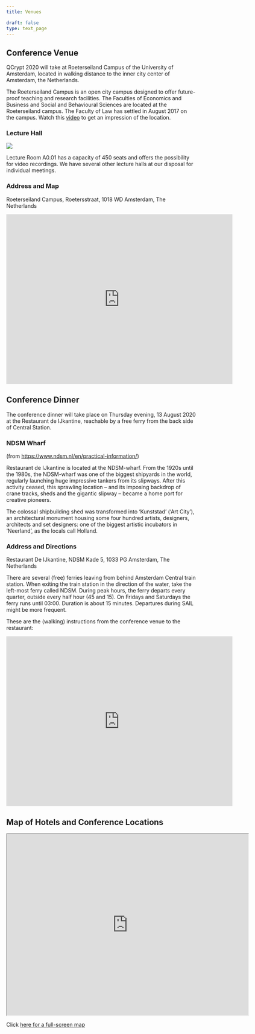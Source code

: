 ```yaml
---
title: Venues

draft: false
type: text_page
---
```


## Conference Venue
QCrypt 2020 will take at Roeterseiland Campus of the University of Amsterdam, located in walking distance to the inner city center of Amsterdam, the Netherlands.

The Roeterseiland Campus is an open city campus designed to offer future-proof teaching and research facilities. The Faculties of Economics and Business and Social and Behavioural Sciences are located at the Roeterseiland campus. The Faculty of Law has settled in August 2017 on the campus.
Watch this <a href="https://www.youtube.com/watch?v=ddlzIh_qr2o" target="_blank">video</a> to get an impression of the location.

### Lecture Hall
<img src="/images/lecture-hall.jpg"/>

Lecture Room A0.01 has a capacity of 450 seats and offers the possibility for video recordings. We have several other lecture halls at our disposal for individual meetings.

### Address and Map
Roeterseiland Campus, Roetersstraat, 1018 WD Amsterdam, The Netherlands

<iframe src="https://www.google.com/maps/embed?pb=!1m18!1m12!1m3!1d2436.4483244074763!2d4.910974119287026!3d52.362290306355376!2m3!1f0!2f0!3f0!3m2!1i1024!2i768!4f13.1!3m3!1m2!1s0x0%3A0x42b058cd42580a78!2sRoeterseiland+Campus!5e0!3m2!1sen!2snl!4v1565388800730!5m2!1sen!2snl" width="600" height="450" frameborder="0" style="border:0" allowfullscreen></iframe>

## Conference Dinner
The conference dinner will take place on Thursday evening, 13 August 2020 at the Restaurant de IJkantine, reachable by a free ferry from the back side of Central Station.


<!--
### SAIL Amsterdam
In the week of the QCrypt 2020 conference, there will be a [major sailing event](https://en.wikipedia.org/wiki/SAIL_Amsterdam) taking place in Amsterdam: <a href="https://www.sail.nl/" target="_blank"> <img src="/images/logos/sail.png" alt="sail logo" height="40"/></a>
During this quinquennial maritime event, various tall ships from all over the world will be on display on the IJ (the river north of Amsterdam Central Station). As the conference restaurant is directly facing the IJ, it promises to be quite a spectacle.
However, it will also be very crowded, so calculate enough time to get there.
-->

### NDSM Wharf
(from https://www.ndsm.nl/en/practical-information/)

Restaurant de IJkantine is located at the NDSM-wharf. From the 1920s until the 1980s, the NDSM-wharf was one of the biggest shipyards in the world, regularly launching huge impressive tankers from its slipways. After this activity ceased, this sprawling location – and its imposing backdrop of crane tracks, sheds and the gigantic slipway – became a home port for creative pioneers.

The colossal shipbuilding shed was transformed into ‘Kunststad’ (‘Art City’), an architectural monument housing some four hundred artists, designers, architects and set designers: one of the biggest artistic incubators in ‘Neerland’, as the locals call Holland.



### Address and Directions
Restaurant De IJkantine, NDSM Kade 5, 1033 PG Amsterdam, The Netherlands

There are several (free) ferries leaving from behind Amsterdam Central train station. When exiting the train station in the direction of the water, take the left-most ferry called NDSM. During peak hours, the ferry departs every quarter, outside every half hour (45 and 15). On Fridays and Saturdays the ferry runs until 03:00. Duration is about 15 minutes. Departures during SAIL might be more frequent.

These are the (walking) instructions from the conference venue to the restaurant:

<iframe src="https://www.google.com/maps/embed?pb=!1m28!1m12!1m3!1d38965.43345372234!2d4.867349320154485!3d52.382393925696796!2m3!1f0!2f0!3f0!3m2!1i1024!2i768!4f13.1!4m13!3e2!4m5!1s0x47c60998ffb76569%3A0x42b058cd42580a78!2sRoeterseiland+Campus%2C+Roetersstraat%2C+1018+WD+Amsterdam!3m2!1d52.363309699999995!2d4.9119722999999995!4m5!1s0x47c6083baa976d9d%3A0x4d0e2435c4737b1!2sRestaurant-Caf%C3%A9+De+IJkantine%2C+NDSM+Kade%2C+Amsterdam!3m2!1d52.4014885!2d4.8910635!5e0!3m2!1sen!2snl!4v1565388643404!5m2!1sen!2snl" width="600" height="450" frameborder="0" style="border:0" allowfullscreen></iframe>


## Map of Hotels and Conference Locations
<iframe src="https://www.google.com/maps/d/u/0/embed?mid=1vdbFPduVezuop7b4VOJ1u1Cw9O8wUchG" width="640" height="480"></iframe>

Click <a href="https://www.google.com/maps/d/viewer?mid=1vdbFPduVezuop7b4VOJ1u1Cw9O8wUchG" target="_blank">here for a full-screen map</a>
